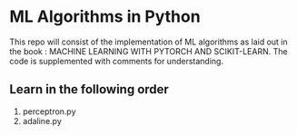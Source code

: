 # ML Algorithms in Python
This repo will consist of the implementation of ML algorithms as laid out in the book : MACHINE LEARNING WITH PYTORCH AND SCIKIT-LEARN.
The code is supplemented with comments for understanding.

## Learn in the following order
1. perceptron.py
2. adaline.py


